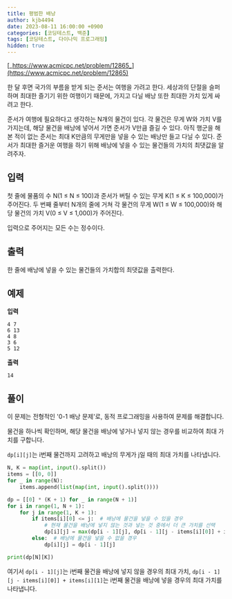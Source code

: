 ```yaml
---
title: 평범한 배낭
author: kjb4494
date: 2023-08-11 16:00:00 +0900
categories: [코딩테스트, 백준]
tags: [코딩테스트, 다이나믹 프로그래밍]
hidden: true
---
```


[_https://www.acmicpc.net/problem/12865_](https://www.acmicpc.net/problem/12865)

한 달 후면 국가의 부름을 받게 되는 준서는 여행을 가려고 한다. 세상과의 단절을 슬퍼하며 최대한 즐기기 위한 여행이기 때문에, 가지고 다닐 배낭 또한 최대한 가치 있게 싸려고 한다.

준서가 여행에 필요하다고 생각하는 N개의 물건이 있다. 각 물건은 무게 W와 가치 V를 가지는데, 해당 물건을 배낭에 넣어서 가면 준서가 V만큼 즐길 수 있다. 아직 행군을 해본 적이 없는 준서는 최대 K만큼의 무게만을 넣을 수 있는 배낭만 들고 다닐 수 있다. 준서가 최대한 즐거운 여행을 하기 위해 배낭에 넣을 수 있는 물건들의 가치의 최댓값을 알려주자.

## 입력

첫 줄에 물품의 수 N(1 ≤ N ≤ 100)과 준서가 버틸 수 있는 무게 K(1 ≤ K ≤ 100,000)가 주어진다. 두 번째 줄부터 N개의 줄에 거쳐 각 물건의 무게 W(1 ≤ W ≤ 100,000)와 해당 물건의 가치 V(0 ≤ V ≤ 1,000)가 주어진다.

입력으로 주어지는 모든 수는 정수이다.

## 출력

한 줄에 배낭에 넣을 수 있는 물건들의 가치합의 최댓값을 출력한다.

## 예제

**입력**

```
4 7
6 13
4 8
3 6
5 12
```

**출력**

```
14
```

## 풀이

이 문제는 전형적인 '0-1 배낭 문제'로, 동적 프로그래밍을 사용하여 문제를 해결합니다.

물건을 하나씩 확인하며, 해당 물건을 배낭에 넣거나 넣지 않는 경우를 비교하여 최대 가치를 구합니다.

`dp[i][j]`는 i번째 물건까지 고려하고 배낭의 무게가 j일 때의 최대 가치를 나타냅니다.

```python
N, K = map(int, input().split())
items = [[0, 0]]
for _ in range(N):
    items.append(list(map(int, input().split())))

dp = [[0] * (K + 1) for _ in range(N + 1)]
for i in range(1, N + 1):
    for j in range(1, K + 1):
        if items[i][0] <= j:  # 배낭에 물건을 넣을 수 있을 경우
            # 현재 물건을 배낭에 넣지 않는 것과 넣는 것 중에서 더 큰 가치를 선택
            dp[i][j] = max(dp[i - 1][j], dp[i - 1][j - items[i][0]] + items[i][1])
        else:  # 배낭에 물건을 넣을 수 없을 경우
            dp[i][j] = dp[i - 1][j]

print(dp[N][K])
```

여기서 `dp[i - 1][j]`는 i번째 물건을 배낭에 넣지 않을 경우의 최대 가치, `dp[i - 1][j - items[i][0]] + items[i][1]`는 i번째 물건을 배낭에 넣을 경우의 최대 가치를 나타냅니다.
